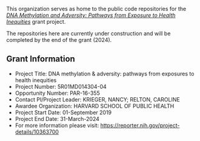 This organization serves as home to the public code repositories for the [*DNA Methylation and Adversity: Pathways from Exposure to Health Inequities*](https://reporter.nih.gov/project-details/10363700) grant project. 

The repositories here are currently under construction and will be completed by the end of the grant (2024).

## Grant Information
- Project Title: DNA methylation & adversity: pathways from exposures to health inequities
- Project Number: 5R01MD014304-04
- Opportunity Number: PAR-16-355
- Contact PI/Project Leader: KRIEGER, NANCY; RELTON, CAROLINE
- Awardee Organization: HARVARD SCHOOL OF PUBLIC HEALTH
- Project Start Date: 01-September 2019
- Project End Date: 31-March-2024
- For more information please visit: https://reporter.nih.gov/project-details/10363700
